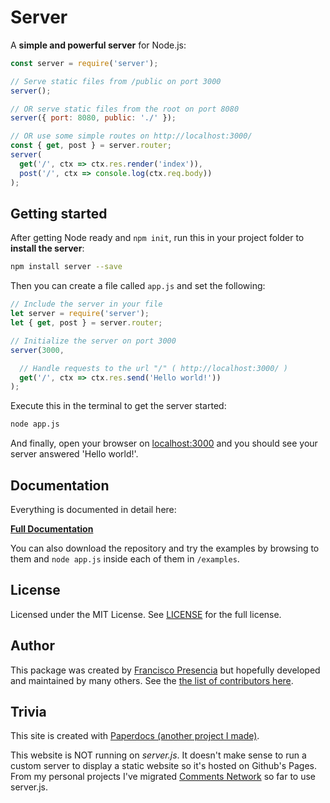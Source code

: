 # Server

A **simple and powerful server** for Node.js:

```js
const server = require('server');

// Serve static files from /public on port 3000
server();

// OR serve static files from the root on port 8080
server({ port: 8080, public: './' });

// OR use some simple routes on http://localhost:3000/
const { get, post } = server.router;
server(
  get('/', ctx => ctx.res.render('index')),
  post('/', ctx => console.log(ctx.req.body))
);
```



## Getting started

After getting Node ready and `npm init`, run this in your project folder to **install the server**:

```bash
npm install server --save
```

Then you can create a file called `app.js` and set the following:

```js
// Include the server in your file
let server = require('server');
let { get, post } = server.router;

// Initialize the server on port 3000
server(3000,

  // Handle requests to the url "/" ( http://localhost:3000/ )
  get('/', ctx => ctx.res.send('Hello world!'))
);
```

Execute this in the terminal to get the server started:

```bash
node app.js
```

And finally, open your browser on [localhost:3000](http://localhost:3000/) and you should see your server answered 'Hello world!'.



## Documentation

Everything is documented in detail here:

<strong><a class="button" href="/documentation"><i class="fa fa-file-code-o"></i> Full Documentation</a></strong>

You can also download the repository and try the examples by browsing to them and `node app.js` inside each of them in `/examples`.



## License

Licensed under the MIT License. See [LICENSE](https://github.com/franciscop/server/blob/master/LICENSE) for the full license.



## Author

This package was created by [Francisco Presencia](http://francisco.io/) but hopefully developed and maintained by many others. See the [the list of contributors here](https://github.com/franciscop/server/graphs/contributors).



## Trivia

This site is created with [Paperdocs (another project I made)](http://francisco.io/paperdocs/).

This website is NOT running on *server.js*. It doesn't make sense to run a custom server to display a static website so it's hosted on Github's Pages. From my personal projects I've migrated [Comments Network](https://comments.network/) so far to use server.js.
